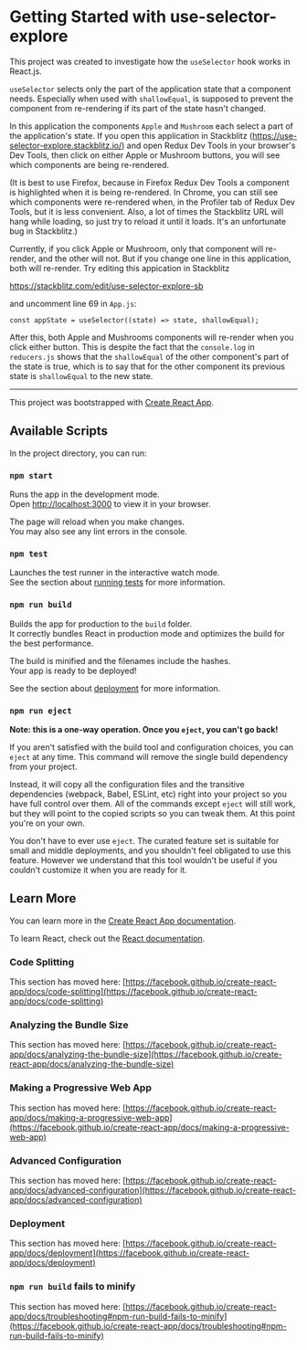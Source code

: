 # Getting Started with use-selector-explore

This project was created to investigate how the `useSelector` hook works in React.js.

`useSelector` selects only the part of the application state that a component needs. Especially when used with `shallowEqual`, is supposed to prevent the component from re-rendering if its part of the state hasn't changed.

In this application the components `Apple` and `Mushroom` each select a part of the application's state. If you open this application in Stackblitz (https://use-selector-explore.stackblitz.io/) and open Redux Dev Tools in your browser's Dev Tools, then click on either Apple or Mushroom buttons, you will see which components are being re-rendered. 

(It is best to use Firefox, because in Firefox Redux Dev Tools a component is highlighted when it is being re-rendered. In Chrome, you can still see which components were re-rendered when, in the Profiler tab of Redux Dev Tools, but it is less convenient. Also, a lot of times the Stackblitz URL will hang while loading, so just try to reload it until it loads. It's an unfortunate bug in Stackblitz.)


Currently, if you click Apple or Mushroom, only that component will re-render, and the other will not. But if you change one line in this application, both will re-render. Try editing this appication in Stackblitz

https://stackblitz.com/edit/use-selector-explore-sb

and uncomment line 69 in `App.js`:

```const appState = useSelector((state) => state, shallowEqual);```

After this, both Apple and Mushrooms components will re-render when you click either button. This is despite the fact that the `console.log` in `reducers.js` shows that the `shallowEqual` of the other component's part of the state is true, which is to say that for the other component its previous state is `shallowEqual` to the new state.


---

This project was bootstrapped with [Create React App](https://github.com/facebook/create-react-app).

## Available Scripts

In the project directory, you can run:

### `npm start`

Runs the app in the development mode.\
Open [http://localhost:3000](http://localhost:3000) to view it in your browser.

The page will reload when you make changes.\
You may also see any lint errors in the console.

### `npm test`

Launches the test runner in the interactive watch mode.\
See the section about [running tests](https://facebook.github.io/create-react-app/docs/running-tests) for more information.

### `npm run build`

Builds the app for production to the `build` folder.\
It correctly bundles React in production mode and optimizes the build for the best performance.

The build is minified and the filenames include the hashes.\
Your app is ready to be deployed!

See the section about [deployment](https://facebook.github.io/create-react-app/docs/deployment) for more information.

### `npm run eject`

**Note: this is a one-way operation. Once you `eject`, you can't go back!**

If you aren't satisfied with the build tool and configuration choices, you can `eject` at any time. This command will remove the single build dependency from your project.

Instead, it will copy all the configuration files and the transitive dependencies (webpack, Babel, ESLint, etc) right into your project so you have full control over them. All of the commands except `eject` will still work, but they will point to the copied scripts so you can tweak them. At this point you're on your own.

You don't have to ever use `eject`. The curated feature set is suitable for small and middle deployments, and you shouldn't feel obligated to use this feature. However we understand that this tool wouldn't be useful if you couldn't customize it when you are ready for it.

## Learn More

You can learn more in the [Create React App documentation](https://facebook.github.io/create-react-app/docs/getting-started).

To learn React, check out the [React documentation](https://reactjs.org/).

### Code Splitting

This section has moved here: [https://facebook.github.io/create-react-app/docs/code-splitting](https://facebook.github.io/create-react-app/docs/code-splitting)

### Analyzing the Bundle Size

This section has moved here: [https://facebook.github.io/create-react-app/docs/analyzing-the-bundle-size](https://facebook.github.io/create-react-app/docs/analyzing-the-bundle-size)

### Making a Progressive Web App

This section has moved here: [https://facebook.github.io/create-react-app/docs/making-a-progressive-web-app](https://facebook.github.io/create-react-app/docs/making-a-progressive-web-app)

### Advanced Configuration

This section has moved here: [https://facebook.github.io/create-react-app/docs/advanced-configuration](https://facebook.github.io/create-react-app/docs/advanced-configuration)

### Deployment

This section has moved here: [https://facebook.github.io/create-react-app/docs/deployment](https://facebook.github.io/create-react-app/docs/deployment)

### `npm run build` fails to minify

This section has moved here: [https://facebook.github.io/create-react-app/docs/troubleshooting#npm-run-build-fails-to-minify](https://facebook.github.io/create-react-app/docs/troubleshooting#npm-run-build-fails-to-minify)
